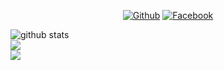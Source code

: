 <div align="center">
  
[![Github](https://img.shields.io/badge/Github-ZACKY--TRICKER-dimgray?style=flat-square&logo=github)](https://github.com/Z4CK1Y) [![Facebook](https://img.shields.io/badge/Facebook-ZACKY--TUKANG--COLI-blue?style=flat-square&logo=facebook)](https://www.facebook.com/zacky.edan00) 

</div>

![github stats](https://github-readme-stats.vercel.app/api?username=Z4CK1Y&show_icons=true&include_all_commits=true&theme=chartreuse-dark&cache_seconds=3200) <br>
<img align="center" src="https://github-readme-stats.anuraghazra1.vercel.app/api/top-langs/?username=Z4CK1Y&layout=compact&theme=chartreuse-dark" /> <br>
<img align="center" src="https://github-readme-stats.anuraghazra1.vercel.app/api/pin/?username=Z4CK1Y&repo=FBCP&theme=chartreuse-dark" /> <br>
<br>
